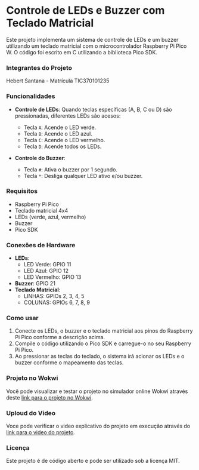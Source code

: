 # Controle de LEDs e Buzzer com Teclado Matricial

Este projeto implementa um sistema de controle de LEDs e um buzzer utilizando um teclado matricial com o microcontrolador Raspberry Pi Pico W. O código foi escrito em C utilizando a biblioteca Pico SDK.

### Integrantes do Projeto
Hebert Santana - Matrícula TIC370101235

### Funcionalidades
- **Controle de LEDs**: Quando teclas específicas (A, B, C ou D) são pressionadas, diferentes LEDs são acesos:
  - Tecla `A`: Acende o LED verde.
  - Tecla `B`: Acende o LED azul.
  - Tecla `C`: Acende o LED vermelho.
  - Tecla `D`: Acende todos os LEDs.
  
- **Controle do Buzzer**: 
  - Tecla `#`: Ativa o buzzer por 1 segundo.
  - Tecla `*`: Desliga qualquer LED ativo e/ou buzzer.

### Requisitos
- Raspberry Pi Pico
- Teclado matricial 4x4
- LEDs (verde, azul, vermelho)
- Buzzer
- Pico SDK

### Conexões de Hardware
- **LEDs**:
  - LED Verde: GPIO 11
  - LED Azul: GPIO 12
  - LED Vermelho: GPIO 13
- **Buzzer**: GPIO 21
- **Teclado Matricial**:
  - LINHAS: GPIOs 2, 3, 4, 5
  - COLUNAS: GPIOs 6, 7, 8, 9

### Como usar
1. Conecte os LEDs, o buzzer e o teclado matricial aos pinos do Raspberry Pi Pico conforme a descrição acima.
2. Compile o código utilizando o Pico SDK e carregue-o no seu Raspberry Pi Pico.
3. Ao pressionar as teclas do teclado, o sistema irá acionar os LEDs e o buzzer conforme o mapeamento das teclas.

### Projeto no Wokwi
Você pode visualizar e testar o projeto no simulador online Wokwi através deste [link para o projeto no Wokwi](https://wokwi.com/projects/420341431003291649).

### Uploud do Video
Voce pode verificar o video explicativo do projeto em execução através do [link para o video do projeto]().

### Licença
Este projeto é de código aberto e pode ser utilizado sob a licença MIT.
